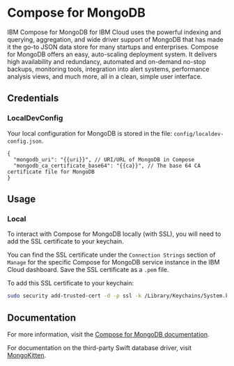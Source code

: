 # Compose for MongoDB
 
IBM Compose for MongoDB for IBM Cloud uses the powerful indexing and querying, aggregation, and wide driver support of MongoDB that has made it the go-to JSON data store for many startups and enterprises. Compose for MongoDB offers an easy, auto-scaling deployment system. It delivers high availability and redundancy, automated and on-demand no-stop backups, monitoring tools, integration into alert systems, performance analysis views, and much more, all in a clean, simple user interface.

##  Credentials

### LocalDevConfig

Your local configuration for MongoDB is stored in the file: `config/localdev-config.json`.

```
{
  "mongodb_uri": "{{uri}}", // URI/URL of MongoDB in Compose
  "mongodb_ca_certificate_base64": "{{ca}}", // The base 64 CA certificate file for MongoDB 
}
```

## Usage

### Local

To interact with Compose for MongoDB locally (with SSL), you will need to add the SSL certificate to your keychain.

You can find the SSL certificate under the `Connection Strings` section of `Manage` for the specific Compose for MongoDB service instance in the IBM Cloud dashboard. Save the SSL certificate as a `.pem` file.

To add this SSL certificate to your keychain:

```bash
sudo security add-trusted-cert -d -p ssl -k /Library/Keychains/System.keychain <SSL cert file>
```

## Documentation

For more information, visit the [Compose for MongoDB documentation](https://console.bluemix.net/docs/services/ComposeForMongoDB/index.html#about-compose-for-mongodb).

For documentation on the third-party Swift database driver, visit [MongoKitten](http://mongokitten.openkitten.org/).
